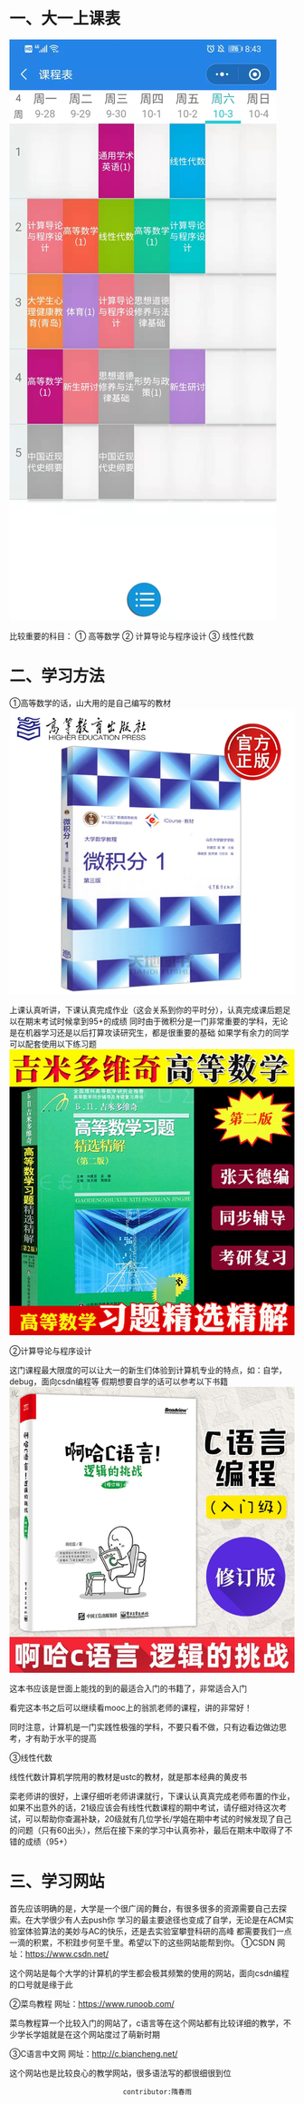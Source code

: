 # 一、大一上课表
![image](https://github.com/SDUCS-wiki/SDUCS-wiki/blob/main/docs/images/df177e79a4219d8efc417197f4718d6.jpg)

比较重要的科目：
①	高等数学
②	计算导论与程序设计
③	线性代数
# 二、学习方法
①高等数学的话，山大用的是自己编写的教材
![image](https://github.com/SDUCS-wiki/SDUCS-wiki/blob/main/docs/images/%E5%BE%AE%E4%BF%A1%E5%9B%BE%E7%89%87_20210808224048.jpg)
	 
上课认真听讲，下课认真完成作业（这会关系到你的平时分），认真完成课后题足以在期末考试时候拿到95+的成绩
同时由于微积分是一门非常重要的学科，无论是在机器学习还是以后打算攻读研究生，都是很重要的基础
如果学有余力的同学可以配套使用以下练习题
 ![image](https://github.com/SDUCS-wiki/SDUCS-wiki/blob/main/docs/images/%E5%BE%AE%E4%BF%A1%E5%9B%BE%E7%89%87_20210808224259.jpg)





②计算导论与程序设计
	
这门课程最大限度的可以让大一的新生们体验到计算机专业的特点，如：自学，debug，面向csdn编程等
假期想要自学的话可以参考以下书籍
![image](https://github.com/SDUCS-wiki/SDUCS-wiki/blob/main/docs/images/%E5%BE%AE%E4%BF%A1%E5%9B%BE%E7%89%87_20210808224609.jpg)
 
这本书应该是世面上能找的到的最适合入门的书籍了，非常适合入门

看完这本书之后可以继续看mooc上的翁凯老师的课程，讲的非常好！
 	
同时注意，计算机是一门实践性极强的学科，不要只看不做，只有边看边做边思考，才有助于水平的提高

③线性代数
		
线性代数计算机学院用的教材是ustc的教材，就是那本经典的黄皮书
  
栾老师讲的很好，上课仔细听老师讲课就行，下课认认真真完成老师布置的作业，如果不出意外的话，21级应该会有线性代数课程的期中考试，请仔细对待这次考试，可以帮助你查漏补缺，20级就有几位学长/学姐在期中考试的时候发现了自己的问题（只有60出头），然后在接下来的学习中认真弥补，最后在期末中取得了不错的成绩（95+）




# 三、学习网站
首先应该明确的是，大学是一个很广阔的舞台，有很多很多的资源需要自己去探索。在大学很少有人去push你
学习的最主要途径也变成了自学，无论是在ACM实验室体验算法的美妙与AC的快乐，还是去实验室攀登科研的高峰
都需要我们一点一滴的积累，不积跬步何至千里。希望以下的这些网站能帮到你。
①CSDN  网址：https://www.csdn.net/
		 
这个网站是每个大学的计算机的学生都会极其频繁的使用的网站，面向csdn编程的口号就是缘于此


②菜鸟教程	网址：https://www.runoob.com/
		 
菜鸟教程算一个比较入门的网站了，c语言等在这个网站都有比较详细的教学，不少学长学姐就是在这个网站度过了萌新时期


③C语言中文网	网址：http://c.biancheng.net/
 
这个网站也是比较良心的教学网站，很多语法写的都很细很到位


								contributor:隋春雨












